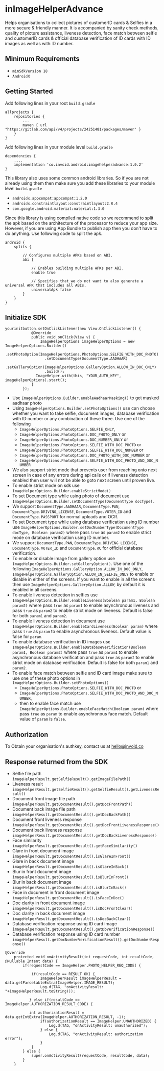 # inImageHelperAdvance

Helps organisations to collect pictures of customerID cards &amp; Selfies in a more secure &amp; friendly manner. It is accompanied by sanity check methods, quality of picture assistance, liveness detection, face match between selfie and customerID cards &amp; official database verification of ID cards with ID images as well as with ID number.

## Minimum Requirements

- `minSdkVersion 18`
- `AndroidX`

## Getting Started

Add following lines in your root `build.gradle`

```
allprojects {
    repositories {
        ...
        maven { url "https://gitlab.com/api/v4/projects/24251481/packages/maven" }
    }
}
```

Add following lines in your module level `build.gradle`

```
dependencies {
    ....
    implementation 'co.invoid.android:imagehelperadvance:1.0.2'
}
```

This library also uses some common android libraries. So if you are not already using them then make sure you add these libraries to your module level `build.gradle`

- `androidx.appcompat:appcompat:1.2.0`
- `androidx.constraintlayout:constraintlayout:2.0.4`
- `com.google.android.material:material:1.3.0`

Since this library is using compiled native code so we recommend to split the apk based on the architecture of the processor to reduce your app size. However, if you are using
App Bundle to publish app then you don't have to do anything.
Use following code to split the apk.

```
android {
    splits {

        // Configures multiple APKs based on ABI.
        abi {

            // Enables building multiple APKs per ABI.
            enable true

            // Specifies that we do not want to also generate a universal APK that includes all ABIs.
            universalApk false
        }
    }
}
```

## Initialize SDK

```
yourinitbutton.setOnClickListener(new View.OnClickListener() {
            @Override
            public void onClick(View v) {
                ImageHelperOptions imageHelperOptions = new ImageHelperOptions.Builder()
                  .setPhotoOption(ImageHelperOptions.PhotoOptions.SELFIE_WITH_DOC_PHOTO)
                  .setDocumentType(DocumentType.AADHAAR)
                  .setGalleryOption(ImageHelperOptions.GalleryOption.ALLOW_IN_DOC_ONLY)
                  .build();
              ImageHelper.with(this, "YOUR_AUTH_KEY", imageHelperOptions).start();
            }
        });
```

+ Use `ImageHelperOptions.Builder.enableAadhaarMasking()` to get masked aadhaar photo
+ Using `ImageHelperOptions.Builder.setPhotoOptions()` use can choose whether you want to take selfie, document images, database verification with ID number or any combination of these three. Use one of the following 
    - `ImageHelperOptions.PhotoOptions.SELFIE_ONLY`, 
    - `ImageHelperOptions.PhotoOptions.DOC_PHOTO_ONLY` or
    - `ImageHelperOptions.PhotoOptions.DOC_NUMBER_ONLY` or
    - `ImageHelperOptions.PhotoOptions.SELFIE_WITH_DOC_PHOTO` or
    - `ImageHelperOptions.PhotoOptions.SELFIE_WITH_DOC_NUMBER` or
    - `ImageHelperOptions.PhotoOptions.DOC_PHOTO_WITH_DOC_NUMBER` or
    - `ImageHelperOptions.PhotoOptions.SELFIE_WITH_DOC_PHOTO_AND_DOC_NUMBER`
+ We also support strict mode that prevents user from reaching onto next screen in case of any errors during api calls or if liveness detection enabled then user will not be able to goto next screen until proven live.
+ To enable strict mode on sdk use `ImageHelperOptions.Builder.enableStrictMode()`
+ To set Document type while using photo of document use `ImageHelperOptions.Builder.setDocumentType(DocumentType docType)`.
+ We support `DocumentType.AADHAAR`, `DocumentType.PAN`, `DocumentType.DRIVING_LICENSE`, `DocumentType.VOTER_ID` and `DocumentType.PASSPORT` for normal uploads and OCR.
+ To set Document type while using database verification using ID number use `ImageHelperOptions.Builder.setDocNumberType(DocumentType docType, Boolean param2)` where pass `true` as `param2` to enable strict mode on database verification using ID number.
+ We support `DocumentType.PAN`, `DocumentType.DRIVING_LICENSE`, `DocumentType.VOTER_ID` and `DocumentType.RC` for official database verification.
+ To enable or disable image from gallery option use `ImageHelperOptions.Builder.setGalleryOption()`. Use one of the following `ImageHelperOptions.GalleryOption.ALLOW_IN_DOC_ONLY`, `ImageHelperOptions.GalleryOption.ALLOW_IN_SELFIE_ONLY` to enable or disable in either of the screens. If you want to enable in all the screens then use `ImageHelperOptions.GalleryOption.ALLOW`, by default it is enabled in all screens.
+ To enable liveness detection in selfies use `ImageHelperOptions.Builder.enableLiveness(Boolean param1, Boolean param2)` where pass `true` as `param1` to enable asynchronous liveness and pass `true` as `param2` to enable strict mode on liveness. Default is false for both `param1` and `param2`.
+ To enable liveness detection in document use `ImageHelperOptions.Builder.enableCardLiveness(Boolean param)` where pass `true` as `param` to enable asynchronous liveness. Default value is false for `param`.
+ To enable database verification in ID images use `ImageHelperOptions.Builder.enableDatabaseVerification(Boolean param1, Boolean param2)` where pass `true` as `param1` to enable asynchronous database verification and pass `true` as `param2` to enable strict mode on database verification. Default is false for both `param1` and `param2`.
+ To enable face match between selfie and ID card image make sure to use one of these photo options in `ImageHelperOptions.Builder.setPhotoOptions()`
    - `ImageHelperOptions.PhotoOptions.SELFIE_WITH_DOC_PHOTO` or 
    - `ImageHelperOptions.PhotoOptions.SELFIE_WITH_DOC_PHOTO_AND_DOC_NUMBER`, 
    - then to enable face match use `ImageHelperOptions.Builder.enableFaceMatch(Boolean param)` where pass `true` as `param` to enable asynchronous face match. Default value of `param` is `false`.

## Authorization

To Obtain your organisation's authkey, contact us at hello@invoid.co

## Response returned from the SDK

- Selfie file path `imageHelperResult.getSelfieResult().getImageFilePath()`
- Liveness result `imageHelperResult.getSelfieResult().getSelfieResult().getLivenessResult()`
- Document front image file path `imageHelperResult.getDocumentResult().getDocFrontPath()`
- Document back image file path `imageHelperResult.getDocumentResult().getDocBackPath()`
- Document front liveness response `imageHelperResult.getDocumentResult().getDocFrontLivenessResponse()`
- Document back liveness response `imageHelperResult.getDocumentResult().getDocBackLivenessResponse()`
- Face similarity `imageHelperResult.getDocumentResult().getFaceSimilarity()`
- Glare in front document image `imageHelperResult.getDocumentResult().isGlareInFront()`
- Glare in back document image `imageHelperResult.getDocumentResult().isGlareInBack()`
- Blur in front document image `imageHelperResult.getDocumentResult().isBlurInFront()`
- Blur in back document image `imageHelperResult.getDocumentResult().isBlurInBack()`
- Face in document in front document image `imageHelperResult.getDocumentResult().isFaceInDoc()`
- Doc clarity in front document image `imageHelperResult.getDocumentResult().isDocFrontClear()`
- Doc clarity in back document image `imageHelperResult.getDocumentResult().isDocBackClear()`
- Database verification response using ID card image `imageHelperResult.getDocumentResult().getDbVerificationResponse()`
- Database verification response using ID card number `imageHelperResult.getDocNumberVerificationResult().getDocNumberResponse()`

```
@Override
    protected void onActivityResult(int requestCode, int resultCode, @Nullable Intent data) {
        if(requestCode == ImageHelper.PHOTO_HELPER_REQ_CODE) {

            if(resultCode == RESULT_OK) {
                ImageHelperResult imageHelperResult = data.getParcelableExtra(ImageHelper.IMAGE_RESULT);
                Log.d(TAG, "onActivityResult: "+imageHelperResult.toString());

           } else if(resultCode == ImageHelper.AUTHORIZATION_RESULT_CODE) {

           int authorizationResult = data.getIntExtra(ImageHelper.AUTHORIZATION_RESULT, -1);
                if(authorizationResult == ImageHelper.UNAUTHORIZED) {
                    Log.d(TAG, "onActivityResult: unauthorized");
                } else {
                    Log.d(TAG, "onActivityResult: authorization error");
                }
            }
        } else {
            super.onActivityResult(requestCode, resultCode, data);
        }
    }
```
